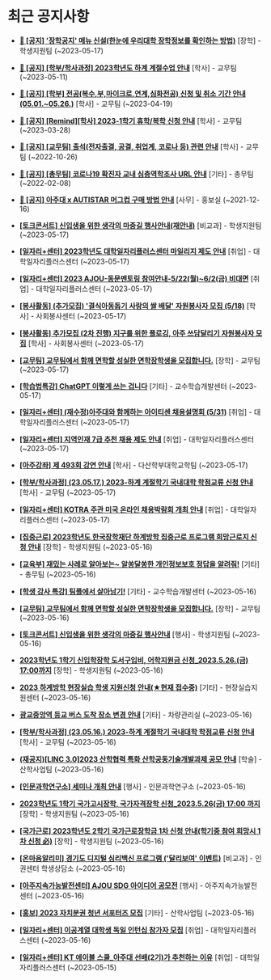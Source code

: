 # 최근 공지사항

* **[📌 [공지] &#x27;장학공지&#x27; 메뉴 신설(한눈에 우리대학 장학정보를 확인하는 방법)](http://ajou.ac.kr/kr/ajou/notice.do?mode=view&amp;articleNo=214764&amp;article.offset=0&amp;articleLimit=30)**
 [장학] - 학생지원팀 (~2023-05-17)

* **[📌 [공지] [학부/학사과정] 2023학년도 하계 계절수업 안내](http://ajou.ac.kr/kr/ajou/notice.do?mode=view&amp;articleNo=214493&amp;article.offset=0&amp;articleLimit=30)**
 [학사] - 교무팀 (~2023-05-11)

* **[📌 [공지] [학부] 전공(복수,부,마이크로,연계,심화전공) 신청 및 취소 기간 안내 (05.01.~05.26.)](http://ajou.ac.kr/kr/ajou/notice.do?mode=view&amp;articleNo=213679&amp;article.offset=0&amp;articleLimit=30)**
 [학사] - 교무팀 (~2023-04-19)

* **[📌 [공지] [Remind][학사] 2023-1학기 휴학/복학 신청 안내](http://ajou.ac.kr/kr/ajou/notice.do?mode=view&amp;articleNo=212711&amp;article.offset=0&amp;articleLimit=30)**
 [학사] - 교무팀 (~2023-03-28)

* **[📌 [공지] [교무팀] 출석(전자출결, 공결, 취업계, 코로나 등) 관련 안내](http://ajou.ac.kr/kr/ajou/notice.do?mode=view&amp;articleNo=205552&amp;article.offset=0&amp;articleLimit=30)**
 [학사] - 교무팀 (~2022-10-26)

* **[📌 [공지] [총무팀] 코로나19 확진자 교내 심층역학조사 URL 안내](http://ajou.ac.kr/kr/ajou/notice.do?mode=view&amp;articleNo=180493&amp;article.offset=0&amp;articleLimit=30)**
 [기타] - 총무팀 (~2022-02-08)

* **[📌 [공지] 아주대 x AUTISTAR 머그컵 구매 방법 안내](http://ajou.ac.kr/kr/ajou/notice.do?mode=view&amp;articleNo=147976&amp;article.offset=0&amp;articleLimit=30)**
 [사무] - 홍보실 (~2021-12-16)

* **[[토크콘서트] 신입생을 위한 생각의 마중길 행사안내(재안내)](http://ajou.ac.kr/kr/ajou/notice.do?mode=view&amp;articleNo=214807&amp;article.offset=0&amp;articleLimit=30)**
 [비교과] - 학생지원팀 (~2023-05-17)

* **[[일자리+센터] 2023학년도 대학일자리플러스센터 마일리지 제도 안내](http://ajou.ac.kr/kr/ajou/notice.do?mode=view&amp;articleNo=214804&amp;article.offset=0&amp;articleLimit=30)**
 [취업] - 대학일자리플러스센터 (~2023-05-17)

* **[[일자리+센터] 2023 AJOU-동문멘토링 참여안내-5/22(월)~6/2(금) 비대면](http://ajou.ac.kr/kr/ajou/notice.do?mode=view&amp;articleNo=214803&amp;article.offset=0&amp;articleLimit=30)**
 [취업] - 대학일자리플러스센터 (~2023-05-17)

* **[[봉사활동] (추가모집) &#x27;결식아동돕기 사랑의 쌀 배달&#x27; 자원봉사자 모집 (5/18)](http://ajou.ac.kr/kr/ajou/notice.do?mode=view&amp;articleNo=214797&amp;article.offset=0&amp;articleLimit=30)**
 [학사] - 사회봉사센터 (~2023-05-17)

* **[[봉사활동] 추가모집 (2차 진행) 지구를 위한 플로깅, 아주 쓰담달리기 자원봉사자 모집](http://ajou.ac.kr/kr/ajou/notice.do?mode=view&amp;articleNo=214796&amp;article.offset=0&amp;articleLimit=30)**
 [학사] - 사회봉사센터 (~2023-05-17)

* **[[교무팀] 교무팀에서 함께 면학할 성실한 면학장학생을 모집합니다.](http://ajou.ac.kr/kr/ajou/notice.do?mode=view&amp;articleNo=214795&amp;article.offset=0&amp;articleLimit=30)**
 [장학] - 교무팀 (~2023-05-17)

* **[[학습법특강] ChatGPT 이렇게 쓰는 겁니다](http://ajou.ac.kr/kr/ajou/notice.do?mode=view&amp;articleNo=214793&amp;article.offset=0&amp;articleLimit=30)**
 [기타] - 교수학습개발센터 (~2023-05-17)

* **[[일자리+센터] (재수정)아주대와 함께하는 아이티센 채용설명회 (5/31)](http://ajou.ac.kr/kr/ajou/notice.do?mode=view&amp;articleNo=214786&amp;article.offset=0&amp;articleLimit=30)**
 [취업] - 대학일자리플러스센터 (~2023-05-17)

* **[[일자리+센터] 지역인재 7급 추천 채용 제도 안내](http://ajou.ac.kr/kr/ajou/notice.do?mode=view&amp;articleNo=214779&amp;article.offset=0&amp;articleLimit=30)**
 [취업] - 대학일자리플러스센터 (~2023-05-17)

* **[[아주강좌] 제 493회 강연 안내](http://ajou.ac.kr/kr/ajou/notice.do?mode=view&amp;articleNo=214778&amp;article.offset=0&amp;articleLimit=30)**
 [학사] - 다산학부대학교학팀 (~2023-05-17)

* **[[학부/학사과정] (23.05.17.) 2023-하계 계절학기 국내대학 학점교류 신청 안내](http://ajou.ac.kr/kr/ajou/notice.do?mode=view&amp;articleNo=214769&amp;article.offset=0&amp;articleLimit=30)**
 [학사] - 교무팀 (~2023-05-17)

* **[[일자리+센터] KOTRA 주관 미국 온라인 채용박람회 개최 안내](http://ajou.ac.kr/kr/ajou/notice.do?mode=view&amp;articleNo=214760&amp;article.offset=0&amp;articleLimit=30)**
 [취업] - 대학일자리플러스센터 (~2023-05-17)

* **[[집중근로] 2023학년도 한국장학재단 하계방학 집중근로 프로그램 희망근로지 신청 안내](http://ajou.ac.kr/kr/ajou/notice.do?mode=view&amp;articleNo=214745&amp;article.offset=0&amp;articleLimit=30)**
 [장학] - 학생지원팀 (~2023-05-16)

* **[[교육부] 재밌는 사례로 알아보는~ 알쏭달쏭한 개인정보보호 정답을 알려줘!](http://ajou.ac.kr/kr/ajou/notice.do?mode=view&amp;articleNo=214744&amp;article.offset=0&amp;articleLimit=30)**
 [기타] - 총무팀 (~2023-05-16)

* **[[학생 강사 특강] 팀플에서 살아남기!](http://ajou.ac.kr/kr/ajou/notice.do?mode=view&amp;articleNo=214737&amp;article.offset=0&amp;articleLimit=30)**
 [기타] - 교수학습개발센터 (~2023-05-16)

* **[[교무팀] 교무팀에서 함께 면학할 성실한 면학장학생을 모집합니다.](http://ajou.ac.kr/kr/ajou/notice.do?mode=view&amp;articleNo=214727&amp;article.offset=0&amp;articleLimit=30)**
 [장학] - 교무팀 (~2023-05-16)

* **[[토크콘서트] 신입생을 위한 생각의 마중길 행사안내](http://ajou.ac.kr/kr/ajou/notice.do?mode=view&amp;articleNo=214726&amp;article.offset=0&amp;articleLimit=30)**
 [행사] - 학생지원팀 (~2023-05-16)

* **[2023학년도 1학기 신입학장학 도서구입비, 어학지원금 신청_2023.5.26.(금) 17:00까지](http://ajou.ac.kr/kr/ajou/notice.do?mode=view&amp;articleNo=214722&amp;article.offset=0&amp;articleLimit=30)**
 [장학] - 학생지원팀 (~2023-05-16)

* **[2023 하계방학 현장실습 학생 지원신청 안내(★현재 접수중)](http://ajou.ac.kr/kr/ajou/notice.do?mode=view&amp;articleNo=214718&amp;article.offset=0&amp;articleLimit=30)**
 [기타] - 현장실습지원센터 (~2023-05-16)

* **[광교중앙역 등교 버스 도착 장소 변경 안내](http://ajou.ac.kr/kr/ajou/notice.do?mode=view&amp;articleNo=214712&amp;article.offset=0&amp;articleLimit=30)**
 [기타] - 차량관리실 (~2023-05-16)

* **[[학부/학사과정] (23.05.16.) 2023-하계 계절학기 국내대학 학점교류 신청 안내](http://ajou.ac.kr/kr/ajou/notice.do?mode=view&amp;articleNo=214711&amp;article.offset=0&amp;articleLimit=30)**
 [학사] - 교무팀 (~2023-05-16)

* **[(재공지)[LINC 3.0]2023 산학협력 특화 산학공동기술개발과제 공모 안내](http://ajou.ac.kr/kr/ajou/notice.do?mode=view&amp;articleNo=214710&amp;article.offset=0&amp;articleLimit=30)**
 [학술] - 산학사업팀 (~2023-05-16)

* **[[인문과학연구소] 세미나 개최 안내](http://ajou.ac.kr/kr/ajou/notice.do?mode=view&amp;articleNo=214708&amp;article.offset=0&amp;articleLimit=30)**
 [행사] - 인문과학연구소 (~2023-05-16)

* **[2023학년도 1학기 국가고시장학, 국가자격장학 신청_2023.5.26(금) 17:00 까지](http://ajou.ac.kr/kr/ajou/notice.do?mode=view&amp;articleNo=214706&amp;article.offset=0&amp;articleLimit=30)**
 [장학] - 학생지원팀 (~2023-05-16)

* **[[국가근로] 2023학년도 2학기 국가근로장학금 1차 신청 안내(학기중 참여 희망시 1차 신청 必)](http://ajou.ac.kr/kr/ajou/notice.do?mode=view&amp;articleNo=214704&amp;article.offset=0&amp;articleLimit=30)**
 [장학] - 학생지원팀 (~2023-05-16)

* **[[온마음알리미] 경기도 디지털 심리백신 프로그램 (&#x27;달리보여&#x27; 이벤트)](http://ajou.ac.kr/kr/ajou/notice.do?mode=view&amp;articleNo=214698&amp;article.offset=0&amp;articleLimit=30)**
 [비교과] - 인권센터 학생상담소 (~2023-05-16)

* **[[아주지속가능발전센터] AJOU SDG 아이디어 공모전](http://ajou.ac.kr/kr/ajou/notice.do?mode=view&amp;articleNo=214697&amp;article.offset=0&amp;articleLimit=30)**
 [행사] - 아주지속가능발전센터 (~2023-05-16)

* **[[홍보] 2023 자치분권 청년 서포터즈 모집](http://ajou.ac.kr/kr/ajou/notice.do?mode=view&amp;articleNo=214696&amp;article.offset=0&amp;articleLimit=30)**
 [기타] - 산학사업팀 (~2023-05-16)

* **[[일자리+센터] 이공계열 대학생 독일 인턴십 참가자 모집](http://ajou.ac.kr/kr/ajou/notice.do?mode=view&amp;articleNo=214695&amp;article.offset=0&amp;articleLimit=30)**
 [취업] - 대학일자리플러스센터 (~2023-05-16)

* **[[일자리+센터] KT 에이블 스쿨_아주대 선배(2기)가 추천하는 이유](http://ajou.ac.kr/kr/ajou/notice.do?mode=view&amp;articleNo=214694&amp;article.offset=0&amp;articleLimit=30)**
 [취업] - 대학일자리플러스센터 (~2023-05-15)
